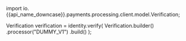 
import io.{{api_name_downcase}}.payments.processing.client.model.Verification;

Verification verification = identity.verify(
  Verification.builder()
    .processor("DUMMY_V1")
    .build()
);
